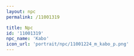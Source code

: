 ```yaml
---
layout: npc
permalink: /11001319

title: Npc
id: '11001319'
npc_name: 'Kabo'
icon_url: 'portrait/npc/11001224_m_kabo_p.png'
---
```

